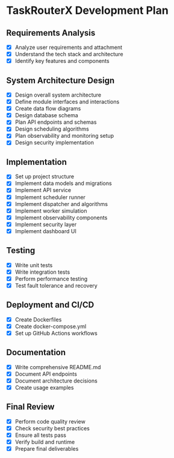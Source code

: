 # TaskRouterX Development Plan

## Requirements Analysis
- [x] Analyze user requirements and attachment
- [x] Understand the tech stack and architecture
- [x] Identify key features and components

## System Architecture Design
- [x] Design overall system architecture
- [x] Define module interfaces and interactions
- [x] Create data flow diagrams
- [x] Design database schema
- [x] Plan API endpoints and schemas
- [x] Design scheduling algorithms
- [x] Plan observability and monitoring setup
- [x] Design security implementation

## Implementation
- [x] Set up project structure
- [x] Implement data models and migrations
- [x] Implement API service
- [x] Implement scheduler runner
- [x] Implement dispatcher and algorithms
- [x] Implement worker simulation
- [x] Implement observability components
- [x] Implement security layer
- [x] Implement dashboard UI

## Testing
- [x] Write unit tests
- [x] Write integration tests
- [x] Perform performance testing
- [x] Test fault tolerance and recovery

## Deployment and CI/CD
- [x] Create Dockerfiles
- [x] Create docker-compose.yml
- [x] Set up GitHub Actions workflows

## Documentation
- [x] Write comprehensive README.md
- [x] Document API endpoints
- [x] Document architecture decisions
- [x] Create usage examples

## Final Review
- [x] Perform code quality review
- [x] Check security best practices
- [x] Ensure all tests pass
- [x] Verify build and runtime
- [x] Prepare final deliverables

